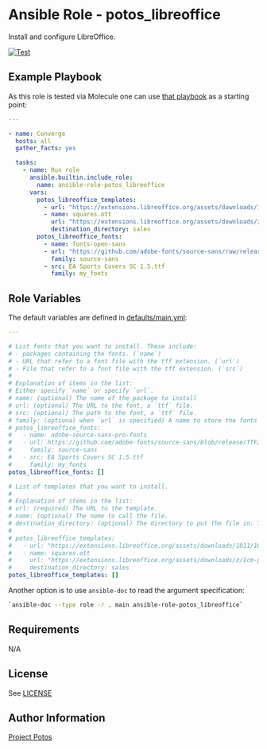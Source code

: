 # Ansible Role - potos_libreoffice

Install and configure LibreOffice.

[![Test](https://github.com/projectpotos/ansible-role-potos_libreoffice/actions/workflows/test.yml/badge.svg)](https://github.com/projectpotos/ansible-role-potos_libreoffice/actions/workflows/test.yml)

## Example Playbook

As this role is tested via Molecule one can use [that playbook](./molecule/default/converge.yml) as a starting point:

```yaml
---

- name: Converge
  hosts: all
  gather_facts: yes

  tasks:
    - name: Run role
      ansible.builtin.include_role:
        name: ansible-role-potos_libreoffice
      vars:
        potos_libreoffice_templates:
          - url: "https://extensions.libreoffice.org/assets/downloads/1011/1677853134/CV-deux-colonnes-sobre-v2.ott"
          - name: squares.ott
            url: "https://extensions.libreoffice.org/assets/downloads/z/1cm-paper.ott"
            destination_directory: sales
        potos_libreoffice_fonts:
          - name: fonts-open-sans
          - url: "https://github.com/adobe-fonts/source-sans/raw/release/TTF/SourceSans3-Regular.ttf"
            family: source-sans
          - src: EA Sports Covers SC 1.5.ttf
            family: my_fonts
```

## Role Variables

The default variables are defined in [defaults/main.yml](./defaults/main.yml):

```yaml
---

# List fonts that you want to install. These include:
# - packages containing the fonts. (`name`)
# - URL that refer to a font file with the tff extension. (`url`)
# - File that refer to a font file with the tff extension. (`src`)
#
# Explanation of items in the list:
# Either specify `name` or specify `url`.
# name: (optional) The name of the package to install
# url: (optional) The URL to the font, a `ttf` file.
# src: (optional) The path to the font, a `ttf` file.
# family: (optional when `url` is specified) A name to store the fonts in.
# potos_libreoffice_fonts:
#   - name: adobe-source-sans-pro-fonts
#   - url: https://github.com/adobe-fonts/source-sans/blob/release/TTF/SourceSans3-Regular.ttf
#     family: source-sans
#   - src: EA Sports Covers SC 1.5.ttf
#     family: my_fonts
potos_libreoffice_fonts: []

# List of templates that you want to install.
#
# Explanation of items in the list:
# url: (required) The URL to the template.
# name: (optional) The name to call the file.
# destination_directory: (optional) The directory to put the file in. This is relative to the path where LibreOffice expects templates to be.
#
# potos_libreoffice_templates:
#   - url: "https://extensions.libreoffice.org/assets/downloads/1011/1677853134/CV-deux-colonnes-sobre-v2.ott"
#   - name: squares.ott
#     url: "https://extensions.libreoffice.org/assets/downloads/z/1cm-paper.ott"
#     destination_directory: sales
potos_libreoffice_templates: []
```

Another option is to use `ansible-doc` to read the argument specification:

```sh
`ansible-doc --type role -r . main ansible-role-potos_libreoffice`
```

## Requirements

N/A

## License

See [LICENSE](./LICENSE)

## Author Information

[Project Potos](https://github.com/projectpotos)
